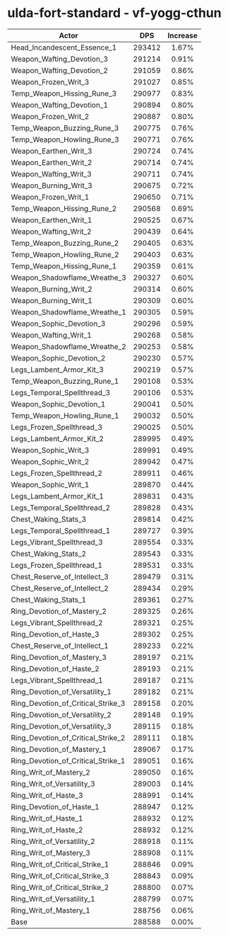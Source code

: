 # ulda-fort-standard - vf-yogg-cthun
| Actor | DPS | Increase |
|---|:---:|:---:|
|Head_Incandescent_Essence_1|293412|1.67%|
|Weapon_Wafting_Devotion_3|291214|0.91%|
|Weapon_Wafting_Devotion_2|291059|0.86%|
|Weapon_Frozen_Writ_3|291027|0.85%|
|Temp_Weapon_Hissing_Rune_3|290977|0.83%|
|Weapon_Wafting_Devotion_1|290894|0.80%|
|Weapon_Frozen_Writ_2|290887|0.80%|
|Temp_Weapon_Buzzing_Rune_3|290775|0.76%|
|Temp_Weapon_Howling_Rune_3|290771|0.76%|
|Weapon_Earthen_Writ_3|290724|0.74%|
|Weapon_Earthen_Writ_2|290714|0.74%|
|Weapon_Wafting_Writ_3|290711|0.74%|
|Weapon_Burning_Writ_3|290675|0.72%|
|Weapon_Frozen_Writ_1|290650|0.71%|
|Temp_Weapon_Hissing_Rune_2|290568|0.69%|
|Weapon_Earthen_Writ_1|290525|0.67%|
|Weapon_Wafting_Writ_2|290439|0.64%|
|Temp_Weapon_Buzzing_Rune_2|290405|0.63%|
|Temp_Weapon_Howling_Rune_2|290403|0.63%|
|Temp_Weapon_Hissing_Rune_1|290359|0.61%|
|Weapon_Shadowflame_Wreathe_3|290327|0.60%|
|Weapon_Burning_Writ_2|290314|0.60%|
|Weapon_Burning_Writ_1|290309|0.60%|
|Weapon_Shadowflame_Wreathe_1|290305|0.59%|
|Weapon_Sophic_Devotion_3|290296|0.59%|
|Weapon_Wafting_Writ_1|290268|0.58%|
|Weapon_Shadowflame_Wreathe_2|290253|0.58%|
|Weapon_Sophic_Devotion_2|290230|0.57%|
|Legs_Lambent_Armor_Kit_3|290219|0.57%|
|Temp_Weapon_Buzzing_Rune_1|290108|0.53%|
|Legs_Temporal_Spellthread_3|290106|0.53%|
|Weapon_Sophic_Devotion_1|290041|0.50%|
|Temp_Weapon_Howling_Rune_1|290032|0.50%|
|Legs_Frozen_Spellthread_3|290025|0.50%|
|Legs_Lambent_Armor_Kit_2|289995|0.49%|
|Weapon_Sophic_Writ_3|289991|0.49%|
|Weapon_Sophic_Writ_2|289942|0.47%|
|Legs_Frozen_Spellthread_2|289911|0.46%|
|Weapon_Sophic_Writ_1|289870|0.44%|
|Legs_Lambent_Armor_Kit_1|289831|0.43%|
|Legs_Temporal_Spellthread_2|289828|0.43%|
|Chest_Waking_Stats_3|289814|0.42%|
|Legs_Temporal_Spellthread_1|289727|0.39%|
|Legs_Vibrant_Spellthread_3|289554|0.33%|
|Chest_Waking_Stats_2|289543|0.33%|
|Legs_Frozen_Spellthread_1|289531|0.33%|
|Chest_Reserve_of_Intellect_3|289479|0.31%|
|Chest_Reserve_of_Intellect_2|289434|0.29%|
|Chest_Waking_Stats_1|289361|0.27%|
|Ring_Devotion_of_Mastery_2|289325|0.26%|
|Legs_Vibrant_Spellthread_2|289321|0.25%|
|Ring_Devotion_of_Haste_3|289302|0.25%|
|Chest_Reserve_of_Intellect_1|289233|0.22%|
|Ring_Devotion_of_Mastery_3|289197|0.21%|
|Ring_Devotion_of_Haste_2|289193|0.21%|
|Legs_Vibrant_Spellthread_1|289187|0.21%|
|Ring_Devotion_of_Versatility_1|289182|0.21%|
|Ring_Devotion_of_Critical_Strike_3|289158|0.20%|
|Ring_Devotion_of_Versatility_2|289148|0.19%|
|Ring_Devotion_of_Versatility_3|289115|0.18%|
|Ring_Devotion_of_Critical_Strike_2|289111|0.18%|
|Ring_Devotion_of_Mastery_1|289067|0.17%|
|Ring_Devotion_of_Critical_Strike_1|289051|0.16%|
|Ring_Writ_of_Mastery_2|289050|0.16%|
|Ring_Writ_of_Versatility_3|289003|0.14%|
|Ring_Writ_of_Haste_3|288991|0.14%|
|Ring_Devotion_of_Haste_1|288947|0.12%|
|Ring_Writ_of_Haste_1|288932|0.12%|
|Ring_Writ_of_Haste_2|288932|0.12%|
|Ring_Writ_of_Versatility_2|288918|0.11%|
|Ring_Writ_of_Mastery_3|288908|0.11%|
|Ring_Writ_of_Critical_Strike_1|288846|0.09%|
|Ring_Writ_of_Critical_Strike_3|288843|0.09%|
|Ring_Writ_of_Critical_Strike_2|288800|0.07%|
|Ring_Writ_of_Versatility_1|288799|0.07%|
|Ring_Writ_of_Mastery_1|288756|0.06%|
|Base|288588|0.00%|
